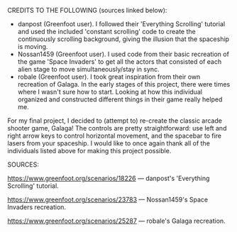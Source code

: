 CREDITS TO THE FOLLOWING (sources linked below):
  - danpost (Greenfoot user). I followed their 'Everything Scrolling' tutorial and used the included 'constant scrolling' code to create the continuously scrolling                                     background, giving the illusion that the spaceship is moving.
  - Nossan1459 (Greenfoot user). I used code from their basic recreation of the game 'Space Invaders' to get all the actors that consisted of each alien stage to move                                    simultaneously/stay in sync. 
  - robale (Greenfoot user). I took great inspiration from their own recreation of Galaga. In the early stages of this project, there were times where I wasn't sure how                              to start. Looking at how this individual organized and constructed different things in their game really helped me.

For my final project, I decided to (attempt to) re-create the classic arcade shooter game, Galaga! The controls are pretty straightforward: use left and right arrow keys to control horizontal movement, and the spacebar to fire lasers from your spaceship. I would like to once again thank all of the individuals listed above for making this project possible. 

SOURCES:

https://www.greenfoot.org/scenarios/18226 — danpost's 'Everything Scrolling' tutorial.

https://www.greenfoot.org/scenarios/23783 — Nossan1459's Space Invaders recreation.

https://www.greenfoot.org/scenarios/25287 — robale's Galaga recreation. 
